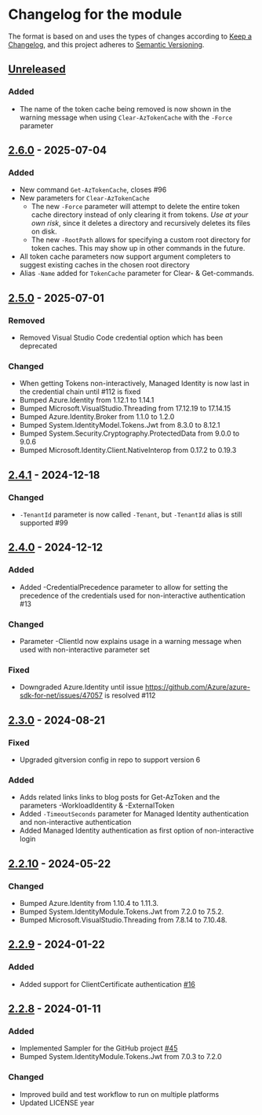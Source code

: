 # Changelog for the module

The format is based on and uses the types of changes according to [Keep a Changelog](https://keepachangelog.com/en/1.0.0/), and this project adheres to [Semantic Versioning](https://semver.org/spec/v2.0.0.html).

## [Unreleased]

### Added

- The name of the token cache being removed is now shown in the warning message when using `Clear-AzTokenCache` with the `-Force` parameter

## [2.6.0] - 2025-07-04

### Added

- New command `Get-AzTokenCache`, closes #96 
- New parameters for `Clear-AzTokenCache`
  - The new `-Force` parameter will attempt to delete the entire token cache directory instead of only clearing it from tokens. _Use at your own risk_, since it deletes a directory and recursively deletes its files on disk.
  - The new `-RootPath` allows for specifying a custom root directory for token caches. This may show up in other commands in the future.
- All token cache parameters now support argument completers to suggest existing caches in the chosen root directory
- Alias `-Name` added for `TokenCache` parameter for Clear- & Get-commands.

## [2.5.0] - 2025-07-01

### Removed

- Removed Visual Studio Code credential option which has been deprecated

### Changed

- When getting Tokens non-interactively, Managed Identity is now last in the credential chain until #112 is fixed
- Bumped Azure.Identity from 1.12.1 to 1.14.1
- Bumped Microsoft.VisualStudio.Threading from 17.12.19 to 17.14.15
- Bumped Azure.Identity.Broker from 1.1.0 to 1.2.0
- Bumped System.IdentityModel.Tokens.Jwt from 8.3.0 to 8.12.1
- Bumped System.Security.Cryptography.ProtectedData from 9.0.0 to 9.0.6
- Bumped Microsoft.Identity.Client.NativeInterop from 0.17.2 to 0.19.3

## [2.4.1] - 2024-12-18

### Changed

- `-TenantId` parameter is now called `-Tenant`, but `-TenantId` alias is still supported #99

## [2.4.0] - 2024-12-12

### Added

- Added -CredentialPrecedence parameter to allow for setting the precedence of the credentials used for non-interactive authentication #13

### Changed

- Parameter -ClientId now explains usage in a warning message when used with non-interactive parameter set

### Fixed

- Downgraded Azure.Identity until issue <https://github.com/Azure/azure-sdk-for-net/issues/47057> is resolved #112

## [2.3.0] - 2024-08-21

### Fixed

- Upgraded gitversion config in repo to support version 6

### Added

- Adds related links links to blog posts for Get-AzToken and the parameters -WorkloadIdentity & -ExternalToken
- Added `-TimeoutSeconds` parameter for Managed Identity authentication and non-interactive authentication
- Added Managed Identity authentication as first option of non-interactive login

## [2.2.10] - 2024-05-22

### Changed

- Bumped Azure.Identity from 1.10.4 to 1.11.3.
- Bumped System.IdentityModule.Tokens.Jwt from 7.2.0 to 7.5.2.
- Bumped Microsoft.VisualStudio.Threading from 7.8.14 to 7.10.48.

## [2.2.9] - 2024-01-22

### Added

- Added support for ClientCertificate authentication [#16](https://github.com/PalmEmanuel/AzAuth/issues/16)

## [2.2.8] - 2024-01-11

### Added

- Implemented Sampler for the GitHub project [#45](https://github.com/PalmEmanuel/AzAuth/issues/45)
- Bumped System.IdentityModule.Tokens.Jwt from 7.0.3 to 7.2.0

### Changed

- Improved build and test workflow to run on multiple platforms
- Updated LICENSE year

[unreleased]: https://github.com/PalmEmanuel/AzAuth/compare/v2.6.0...HEAD
[2.6.0]: https://github.com/PalmEmanuel/AzAuth/compare/v2.5.0...v2.6.0
[2.5.0]: https://github.com/PalmEmanuel/AzAuth/compare/v2.4.1...v2.5.0
[2.4.1]: https://github.com/PalmEmanuel/AzAuth/compare/v2.4.0...v2.4.1
[2.4.0]: https://github.com/PalmEmanuel/AzAuth/compare/v2.3.0...v2.4.0
[2.3.0]: https://github.com/PalmEmanuel/AzAuth/compare/v2.2.10...v2.3.0
[2.2.10]: https://github.com/PalmEmanuel/AzAuth/compare/v2.2.9...v2.2.10
[2.2.9]: https://github.com/PalmEmanuel/AzAuth/compare/v2.2.8...v2.2.9
[2.2.8]: https://github.com/PalmEmanuel/AzAuth/compare/1371440a317d3b48245636c58caeabea85331e21...v2.2.8
